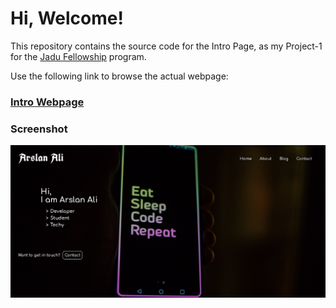 # Hi, Welcome!

This repository contains the source code for the Intro Page,
as my Project-1 for the [Jadu Fellowship][jadu] program.

Use the following link to browse the actual webpage:

### [Intro Webpage][intro]

### Screenshot

![Sreenshot of my Intro Page](img/screenshot.png)

[intro]: https://techyArsal.github.io/intro/
[jadu]: https://jadujobs.com/
